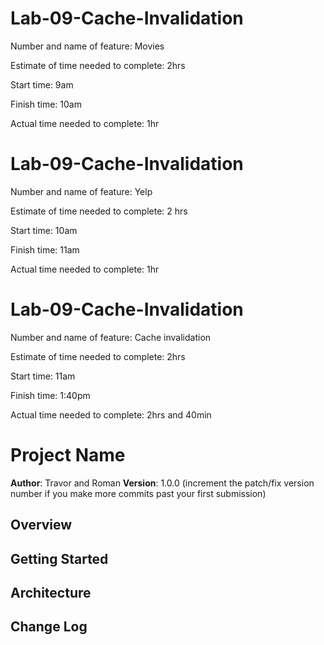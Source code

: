 # Lab-09-Cache-Invalidation

Number and name of feature: Movies

Estimate of time needed to complete: 2hrs

Start time: 9am

Finish time: 10am

Actual time needed to complete: 1hr

# Lab-09-Cache-Invalidation

Number and name of feature: Yelp

Estimate of time needed to complete: 2 hrs

Start time: 10am

Finish time: 11am

Actual time needed to complete: 1hr

# Lab-09-Cache-Invalidation

Number and name of feature: Cache invalidation

Estimate of time needed to complete: 2hrs

Start time: 11am

Finish time: 1:40pm

Actual time needed to complete: 2hrs and 40min

# Project Name

**Author**: Travor and Roman
**Version**: 1.0.0 (increment the patch/fix version number if you make more commits past your first submission)

## Overview
<!-- Provide a high level overview of what this application is and why you are building it, beyond the fact that it's an assignment for this class. (i.e. What's your problem domain?) -->

## Getting Started
<!-- What are the steps that a user must take in order to build this app on their own machine and get it running? -->

## Architecture
<!-- Provide a detailed description of the application design. What technologies (languages, libraries, etc) you're using, and any other relevant design information. -->

## Change Log
<!-- Use this area to document the iterative changes made to your application as each feature is successfully implemented. Use time stamps. Here's an examples:

01-01-2001 4:59pm - Application now has a fully-functional express server, with a GET route for the location resource.

## Credits and Collaborations
<!-- Give credit (and a link) to other people or resources that helped you build this application. -->
